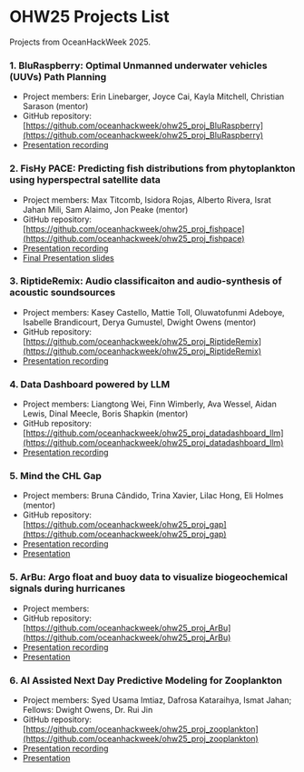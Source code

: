 # OHW25 Projects List

Projects from OceanHackWeek 2025.

### 1. BluRaspberry: Optimal Unmanned underwater vehicles (UUVs) Path Planning

- Project members: Erin Linebarger, Joyce Cai, Kayla Mitchell, Christian Sarason (mentor)
- GitHub repository: [https://github.com/oceanhackweek/ohw25_proj_BluRaspberry](https://github.com/oceanhackweek/ohw25_proj_BluRaspberry)
- [Presentation recording](https://www.youtube.com/watch?v=a0UlJTmM2-U)


### 2. FisHy PACE: Predicting fish distributions from phytoplankton using hyperspectral satellite data

- Project members: Max Titcomb, Isidora Rojas, Alberto Rivera, Israt Jahan Mili, Sam Alaimo, Jon Peake (mentor)
- GitHub repository: [https://github.com/oceanhackweek/ohw25_proj_fishpace](https://github.com/oceanhackweek/ohw25_proj_fishpace)
- [Presentation recording](https://youtu.be/a0UlJTmM2-U?feature=shared&t=3573)
- [Final Presentation slides](https://docs.google.com/presentation/d/1oRBbjYOHBqAwBdsVWctXN-ScwihK1mItiyZXgEEFPC4/edit?slide=id.p#slide=id.p) 

### 3. RiptideRemix: Audio classificaiton and audio-synthesis of acoustic soundsources

- Project members: Kasey Castello, Mattie Toll, Oluwatofunmi Adeboye, Isabelle Brandicourt, Derya Gumustel, Dwight Owens (mentor)
- GitHub repository: [https://github.com/oceanhackweek/ohw25_proj_RiptideRemix](https://github.com/oceanhackweek/ohw25_proj_RiptideRemix)
- [Presentation recording](https://youtu.be/a0UlJTmM2-U?feature=shared&t=1690)

### 4. Data Dashboard powered by LLM

- Project members: Liangtong Wei, Finn Wimberly, Ava Wessel, Aidan Lewis, Dinal Meecle, Boris Shapkin (mentor)
- GitHub repository: [https://github.com/oceanhackweek/ohw25_proj_datadashboard_llm](https://github.com/oceanhackweek/ohw25_proj_datadashboard_llm)
- [Presentation recording](https://youtu.be/a0UlJTmM2-U?feature=shared&t=4314)

### 5. Mind the CHL Gap

- Project members: Bruna Cândido, Trina Xavier, Lilac Hong, Eli Holmes (mentor)
- GitHub repository: [https://github.com/oceanhackweek/ohw25_proj_gap](https://github.com/oceanhackweek/ohw25_proj_gap)
- [Presentation recording](https://youtu.be/a0UlJTmM2-U?feature=shared&t=5480)
- [Presentation](https://gamma.app/docs/Daily-Gap-Filled-Chlorophyll-a-Datasets-Using-Deep-Neural-Network-ozsc5xmxri96od1)

### 5. ArBu: Argo float and buoy data to visualize biogeochemical signals during hurricanes

- Project members: 
- GitHub repository: [https://github.com/oceanhackweek/ohw25_proj_ArBu](https://github.com/oceanhackweek/ohw25_proj_ArBu)
- [Presentation recording](https://youtu.be/a0UlJTmM2-U?feature=shared&t=2602)
- [Presentation]()

### 6. AI Assisted Next Day Predictive Modeling for Zooplankton

- Project members: Syed Usama Imtiaz, Dafrosa Kataraihya, Ismat Jahan; Fellows: Dwight Owens, Dr. Rui Jin
- GitHub repository: [https://github.com/oceanhackweek/ohw25_proj_zooplankton](https://github.com/oceanhackweek/ohw25_proj_zooplankton)
- [Presentation recording](https://youtu.be/a0UlJTmM2-U?feature=shared&t=832)
- [Presentation]()




